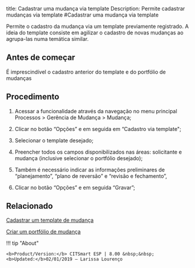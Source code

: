 title: Cadastrar uma mudança via template
Description: Permite cadastrar mudanças via template
#Cadastrar uma mudança via template

Permite o cadastro da mudança via um template previamente registrado. A ideia do template consiste em agilizar o cadastro de novas mudanças ao agrupa-las numa temática similar.

Antes de começar
----------------

É imprescindível o cadastro anterior do template e do portfólio de mudanças

Procedimento
------------

1.  Acessar a funcionalidade através da navegação no menu principal Processos \>
    Gerência de Mudança \> Mudança;

2.  Clicar no botão “Opções” e em seguida em “Cadastro via template";

3.  Selecionar o template desejado;

4.  Preencher todos os campos disponibilizados nas áreas: solicitante e mudança
    (inclusive selecionar o portfólio desejado);

5.  Também é necessário indicar as informações preliminares de “planejamento”,
    “plano de reversão” e “revisão e fechamento”,

6.  Clicar no botão “Opções” e em seguida “Gravar”;

Relacionado 
------------

[Cadastrar um template de mudança](/pt-br/citsmart-esp-8/processes/change/configuration/change-template.html)

[Criar um portfólio de mudança](/pt-br/citsmart-esp-8/processes/change/configuration/change-portfolio.html)

!!! tip "About"

    <b>Product/Version:</b> CITSmart ESP | 8.00 &nbsp;&nbsp;
    <b>Updated:</b>02/01/2019 – Larissa Lourenço
